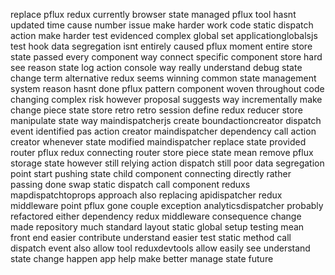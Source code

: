 replace pflux redux currently browser state managed pflux tool hasnt updated time cause number issue make harder work code static dispatch action make harder test evidenced complex global set applicationglobalsjs test hook data segregation isnt entirely caused pflux moment entire store state passed every component way connect specific component store hard see reason state log action console way really understand debug state change term alternative redux seems winning common state management system reason hasnt done pflux pattern component woven throughout code changing complex risk however proposal suggests way incrementally make change piece state store retro retro session define redux reducer store manipulate state way maindispatcherjs create boundactioncreator dispatch event identified pas action creator maindispatcher dependency call action creator whenever state modified maindispatcher replace state provided router pflux redux connecting router store piece state mean remove pflux storage state however still relying action dispatch still poor data segregation point start pushing state child component connecting directly rather passing done swap static dispatch call component reduxs mapdispatchtoprops approach also replacing apidispatcher redux middleware point pflux gone couple exception analyticsdispatcher probably refactored either dependency redux middleware consequence change made repository much standard layout static global setup testing mean front end easier contribute understand easier test static method call dispatch event also allow tool reduxdevtools allow easily see understand state change happen app help make better manage state future